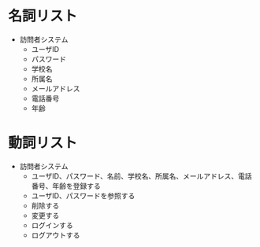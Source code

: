 # 名詞リスト
- 訪問者システム
  - ユーザID
  - パスワード
  - 学校名
  - 所属名
  - メールアドレス
  - 電話番号
  - 年齢

# 動詞リスト
- 訪問者システム  
  - ユーザID、パスワード、名前、学校名、所属名、メールアドレス、電話番号、年齢を登録する
  - ユーザID、パスワードを参照する
  - 削除する
  - 変更する
  - ログインする
  - ログアウトする
